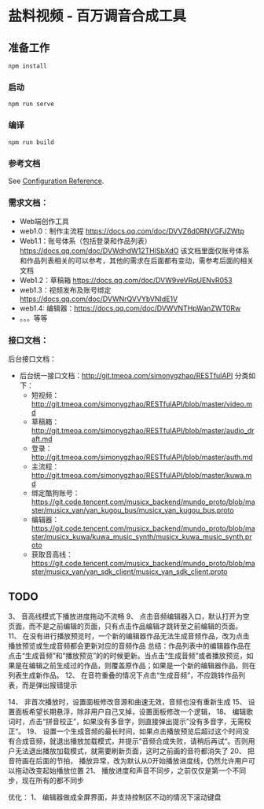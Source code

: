 # 盐料视频 - 百万调音合成工具

## 准备工作
```
npm install
```

### 启动
```
npm run serve
```

### 编译
```
npm run build
```

### 参考文档
See [Configuration Reference](https://cli.vuejs.org/config/).

### 需求文档：
  - Web端创作工具
  - web1.0：制作主流程 https://docs.qq.com/doc/DVVZ6d0RNVGFJZWtp
  - Web1.1：账号体系（包括登录和作品列表）https://docs.qq.com/doc/DVWdhdW12THlSbXdO 该文档里面仅账号体系和作品列表相关的可以参考，其他的需求在后面都有变动，需参考后面的相关文档
  - Web1.2：草稿箱 https://docs.qq.com/doc/DVW9veVRqUENvR053
  - web1.3：视频发布及账号绑定 https://docs.qq.com/doc/DVWNrQVVYbVNIdE1V
  - web1.4: 编辑器：https://docs.qq.com/doc/DVWVNTHpWanZWT0Rw 
  - 。。。等等

### 接口文档：
  后台接口文档：
  - 后台统一接口文档：http://git.tmeoa.com/simonygzhao/RESTfulAPI
  分类如下：
    - 短视频：http://git.tmeoa.com/simonygzhao/RESTfulAPI/blob/master/video.md
    - 草稿箱： http://git.tmeoa.com/simonygzhao/RESTfulAPI/blob/master/audio_draft.md
    - 登录：http://git.tmeoa.com/simonygzhao/RESTfulAPI/blob/master/auth.md
    - 主流程：http://git.tmeoa.com/simonygzhao/RESTfulAPI/blob/master/kuwa.md
    - 绑定酷狗账号：https://git.code.tencent.com/musicx_backend/mundo_proto/blob/master/musicx_yan/yan_kugou_bus/musicx_yan_kugou_bus.proto
    - 编辑器：https://git.code.tencent.com/musicx_backend/mundo_proto/blob/master/musicx_kuwa/kuwa_music_synth/musicx_kuwa_music_synth.proto
    - 获取音高线：https://git.code.tencent.com/musicx_backend/mundo_proto/blob/master/musicx_yan/yan_sdk_client/musicx_yan_sdk_client.proto

## TODO
3、 音高线模式下播放进度拖动不流畅
9、 点击音频编辑器入口，默认打开为空页面，而不是之前编辑的页面，只有点击作品编辑才跳转至之前编辑的页面。
11、 在没有进行播放预览时，一个新的编辑器作品无法生成音频作品，改为点击播放预览或生成音频都会更新对应的音频作品
总结：作品列表中的编辑器作品在点击“生成音频”和“播放预览”的的时候更新。当点击“生成音频”或者播放预览，如果是在编辑之前生成过的作品，则覆盖原作品；如果是一个新的编辑器作品，则在列表生成新作品。
12、 在音符重叠的情况下点击“生成音频”，不应跳转作品列表，而是弹出报错提示

14、 非首次播放时，设置面板修改音源和曲速无效，音频也没有重新生成
15、 设置面板希望长期悬浮，除非用户自己叉掉，设置面板修改一个逻辑，
18、 编辑歌词时，点击“拼音校正”，如果没有多音字，则直接弹出提示”没有多音字，无需校正“。
19、 设置一个生成音频的最长时间，如果点击播放预览后超过这个时间没有合成音频，就退出播放加载模式，并提示”音频合成失败，请稍后再试“。否则用户无法退出播放加载模式，就需要刷新页面，这时之前画的音符都消失了
20、 把音符画在后面的节拍， 播放异常，改为默认从0开始播放进度线，仍然允许用户可以拖动改变起始播放位置
21、 播放进度和声音不同步，之前仅仅是第一个不同步，现在所有的都不同步

优化：
1、 编辑器做成全屏界面，并支持控制区不动的情况下滚动键盘
